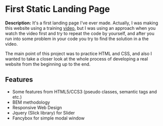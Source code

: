 ﻿# First Static Landing Page

**Description:** It's a first landing page I've ever made. Actually, I was making this website using a training [video](https://www.youtube.com/watch?v=Q2zxQNQGcU8&ab_channel=%D0%9E%D1%820%D0%B4%D0%BE1), but I was using an approach when you watch the video first  and try to repeat the code by yourself, and after you run into some problem in your code you try to find the solution in a the video.

The main point of this project was to practice HTML and CSS, and also I wanted to take a closer look at the whole process of developing a real website from the beginning up to the end.

## Features

- Some features from HTML5/CCS3 (pseudo classes, semantic tags and etc.)
- BEM methodology
- Responsive Web Design
- Jquery (Slick library) for Slider
- Fancybox for simple modal window
